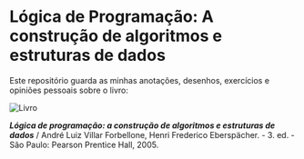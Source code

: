 # Lógica de Programação: A construção de algoritmos e estruturas de dados

Este repositório guarda as minhas anotações, desenhos, exercícios e opiniões pessoais sobre o livro:

![Livro](https://m.media-amazon.com/images/I/71oP3zu70KL._UF894,1000_QL80_.jpg)

***Lógica de programação: a construção de algoritmos e estruturas de dados*** / André Luiz Villar Forbellone, Henri Frederico Eberspächer. - 3. ed. - São Paulo: Pearson Prentice Hall, 2005.

